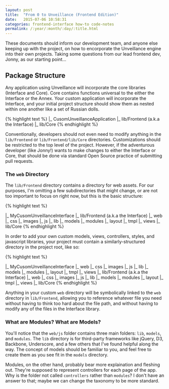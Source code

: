 ```yaml
---
layout: post
title:  "From 0 to Unveillance (Frontend Edition)"
date:   2015-07-06 10:58:31
categories: frontend-interface how-to code-notes
permalink: /:year/:month/:day/:title.html
---
```


These documents should inform our development team, and anyone else keeping up with the project, on how to encorporate the Unveillance engine into their own projects.  Taking some questions from our lead frontend dev, Jonny, as our starting point...

## Package Structure

Any application using Unveillance will incorporate the core libraries (Interface and Core).  Core contains functions universal to the either the Interface or the Annex.  Your custom application will incorporate the Interface, and your initial project structure should show them as nested within one another like a set of Russian dolls.

{% highlight text %}
|_ CusomUnveillanceApplication
	|_ lib/Frontend (a.k.a the Interface)
		|_ lib/Core
{% endhighlight %}

Conventionally, developers should not even need to modify anything in the `lib/Frontend` or `lib/Frontend/lib/Core` directories.  Customizations should be restricted to the top level of the project.  However, if the adventurous developer (like Jonny!) wants to make changes to either the Interface or Core, that should be done via standard Open Source practice of submitting pull requests.

### The `web` Directory

The `lib/Frontend` directory contains a directory for web assets.  For our purposes, I'm omitting a few subdirectories that might change, or are not too important to focus on right now, but this is the basic structure:

{% highlight text %}

|_ MyCusomUnveillanceInterface
	|_ lib/Frontend (a.k.a the Interface)
		|_ web
			|_ css
			|_ images
			|_ js
				|_ lib
				|_ models
				|_ modules
			|_ layout
				|_ tmpl
				|_ views
		|_ lib/Core
{% endhighlight %}

In order to add your own custom models, views, controllers, styles, and javascript libraries, your project must contain a similarly-structured directory in the project root, like so:

{% highlight text %}

|_ MyCusomUnveillanceInterface
	|_ web
		|_ css
		|_ images
		|_ js
			|_ lib
			|_ models
			|_ modules
		|_ layout
			|_ tmpl
			|_ views
	|_ lib/Frontend (a.k.a the Interface)
		|_ web
			|_ css
			|_ images
			|_ js
				|_ lib
				|_ models
				|_ modules
			|_ layout
				|_ tmpl
				|_ views
		|_ lib/Core
{% endhighlight %}

Anything in your custom `web` directory will be symbolically linked to the `web` directory in `lib/Frontend`, allowing you to reference whatever file you need without having to think too hard about the file path, and without having to modify any of the files in the Interface library.

### What are Modules?  What are Models?

You'll notice that the `web/js` folder contains three main folders: `lib`, `models`, and `modules`.  The `lib` directory is for third-party frameworks like jQuery, D3, Backbone, Underscore, and a few others that I've found helpful along the way.  The concept of models should be familiar to you, and feel free to create them as you see fit in the `models` directory.  

Modules, on the other hand, probably bear more explaination and fleshing out.  They're supposed to represent controllers for each page of the app.  Why is the folder not called `controllers` rather than `modules`?  I don't have an answer to that; maybe we can change the taxonomy to be more standard.